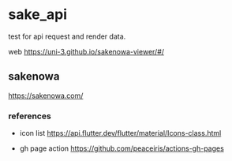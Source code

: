 # sake_api

test for api request and render data.

web
https://uni-3.github.io/sakenowa-viewer/#/

## sakenowa
https://sakenowa.com/

### references

- icon list
https://api.flutter.dev/flutter/material/Icons-class.html

- gh page action
https://github.com/peaceiris/actions-gh-pages
